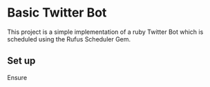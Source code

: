 # Basic Twitter Bot

This project is a simple implementation of a ruby Twitter Bot which is scheduled using the Rufus Scheduler Gem.


## Set up

Ensure  